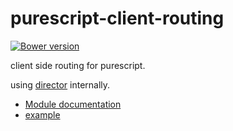 purescript-client-routing
===
[![Bower version](https://badge.fury.io/bo/purescript-client-routing.svg)](http://badge.fury.io/bo/purescript-client-routing)

client side routing for purescript.

using [director](https://github.com/flatiron/director) internally.


* [Module documentation](docs/Network/Routing/Client.md)
* [example](examples/)

